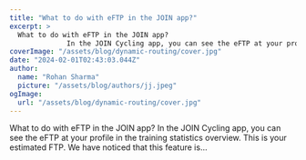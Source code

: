 ```yaml
---
title: "What to do with eFTP in the JOIN app?"
excerpt: >
  What to do with eFTP in the JOIN app?
              In the JOIN Cycling app, you can see the eFTP at your profile in the training statistics overview. This is your estimated FTP. We have noticed that th
coverImage: "/assets/blog/dynamic-routing/cover.jpg"
date: "2024-02-01T02:43:03.044Z"
author:
  name: "Rohan Sharma"
  picture: "/assets/blog/authors/jj.jpeg"
ogImage:
  url: "/assets/blog/dynamic-routing/cover.jpg"
---
```


What to do with eFTP in the JOIN app?
            In the JOIN Cycling app, you can see the eFTP at your profile in the training statistics overview. This is your estimated FTP. We have noticed that this feature is…